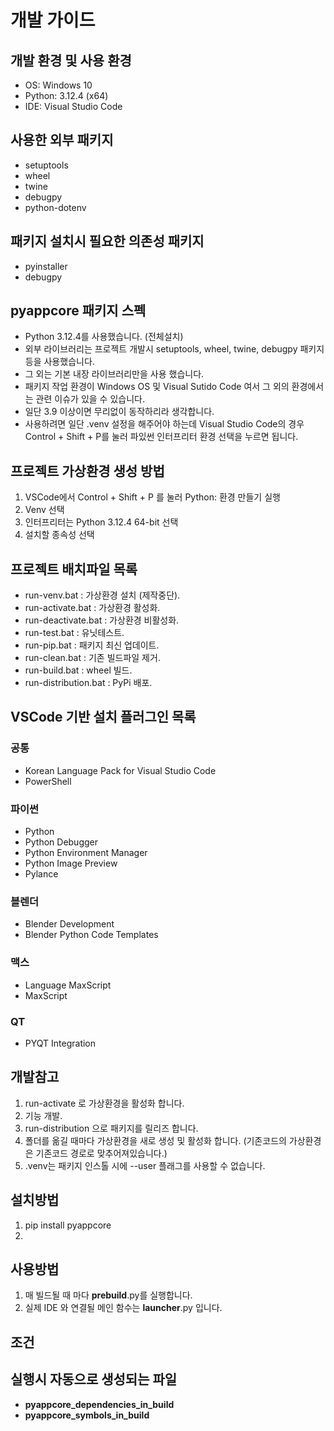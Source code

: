 # 개발 가이드

## 개발 환경 및 사용 환경
- OS: Windows 10
- Python: 3.12.4 (x64)
- IDE: Visual Studio Code

## 사용한 외부 패키지
- setuptools
- wheel
- twine
- debugpy
- python-dotenv

## 패키지 설치시 필요한 의존성 패키지
- pyinstaller
- debugpy

## pyappcore 패키지 스펙
- Python 3.12.4를 사용했습니다. (전체설치)
- 외부 라이브러리는 프로젝트 개발시 setuptools, wheel, twine, debugpy 패키지 등을 사용했습니다.
- 그 외는 기본 내장 라이브러리만을 사용 했습니다.
- 패키지 작업 환경이 Windows OS 및 Visual Sutido Code 여서 그 외의 환경에서는 관련 이슈가 있을 수 있습니다.
- 일단 3.9 이상이면 무리없이 동작하리라 생각합니다.
- 사용하려면 일단 .venv 설정을 해주어야 하는데 Visual Studio Code의 경우 Control + Shift + P를 눌러 파있썬 인터프리터 환경 선택을 누르면 됩니다.

## 프로젝트 가상환경 생성 방법
1. VSCode에서 Control + Shift + P 를 눌러 Python: 환경 만들기 실행
2. Venv 선택
3. 인터프리터는 Python 3.12.4 64-bit 선택
4. 설치할 종속성 선택

## 프로젝트 배치파일 목록
- run-venv.bat : 가상환경 설치 (제작중단).
- run-activate.bat : 가상환경 활성화.
- run-deactivate.bat : 가상환경 비활성화.
- run-test.bat : 유닛테스트.
- run-pip.bat : 패키지 최신 업데이트.
- run-clean.bat : 기존 빌드파일 제거.
- run-build.bat : wheel 빌드.
- run-distribution.bat : PyPi 배포.

## VSCode 기반 설치 플러그인 목록

### 공통
- Korean Language Pack for Visual Studio Code
- PowerShell

### 파이썬
- Python
- Python Debugger
- Python Environment Manager
- Python Image Preview
- Pylance

### 블렌더
- Blender Development
- Blender Python Code Templates

### 맥스
- Language MaxScript
- MaxScript

### QT
- PYQT Integration

## 개발참고
1. run-activate 로 가상환경을 활성화 합니다.
2. 기능 개발.
3. run-distribution 으로 패키지를 릴리즈 합니다.
4. 폴더를 옮길 때마다 가상환경을 새로 생성 및 활성화 합니다. (기존코드의 가상환경은 기존코드 경로로 맞추어져있습니다.)
5. .venv는 패키지 인스톨 시에 --user 플래그를 사용할 수 없습니다.

## 설치방법
1. pip install pyappcore
2. 

## 사용방법
1. 매 빌드될 때 마다 __prebuild__.py를 실행합니다.
2. 실제 IDE 와 연결될 메인 함수는 __launcher__.py 입니다.

## 조건


## 실행시 자동으로 생성되는 파일
- __pyappcore_dependencies_in_build__
- __pyappcore_symbols_in_build__
